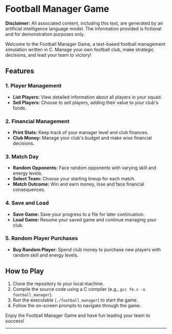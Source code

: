 # Football Manager Game

**Disclaimer:** All associated content, including this text, are generated by an artificial intelligence language model. The information provided is fictional and for demonstration purposes only.

Welcome to the Football Manager Game, a text-based football management simulation written in C. Manage your own football club, make strategic decisions, and lead your team to victory!

## Features

### 1. Player Management
- **List Players:** View detailed information about all players in your squad.
- **Sell Players:** Choose to sell players, adding their value to your club's funds.

### 2. Financial Management
- **Print Stats:** Keep track of your manager level and club finances.
- **Club Money:** Manage your club's budget and make wise financial decisions.

### 3. Match Day
- **Random Opponents:** Face random opponents with varying skill and energy levels.
- **Select Team:** Choose your starting lineup for each match.
- **Match Outcome:** Win and earn money, lose and face financial consequences.

### 4. Save and Load
- **Save Game:** Save your progress to a file for later continuation.
- **Load Game:** Resume your saved game and continue managing your club.

### 5. Random Player Purchases
- **Buy Random Player:** Spend club money to purchase new players with random skill and energy levels.

## How to Play

1. Clone the repository to your local machine.
2. Compile the source code using a C compiler (e.g., `gcc fm.c -o football_manager`).
3. Run the executable (`./football_manager`) to start the game.
4. Follow the on-screen prompts to navigate through the game.

Enjoy the Football Manager Game and have fun leading your team to success!

---
